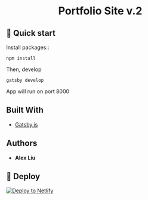 <h1 align="center">
  Portfolio Site
  v.2
</h1>

## 🚀 Quick start

Install packages::

```
npm install
```

Then, develop

```
gatsby develop
```

App will run on port 8000


## Built With

* [Gatsby.js](https://www.gatsbyjs.org/) 

## Authors

* **Alex Liu** 

## 💫 Deploy

[![Deploy to Netlify](https://www.netlify.com/img/deploy/button.svg)](https://app.netlify.com/start/deploy?repository=https://github.com/gatsbyjs/gatsby-starter-default)
